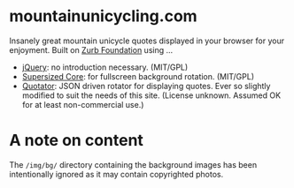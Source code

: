 # mountainunicycling.com

Insanely great mountain unicycle quotes displayed in your browser for your enjoyment. Built on [Zurb Foundation](http://foundation.zurb.com/) using ...

- [jQuery](http://jquery.com/): no introduction necessary. (MIT/GPL)
- [Supersized Core](http://buildinternet.com/project/supersized/): for fullscreen background rotation. (MIT/GPL)
- [Quotator](http://thejavascriptblog.com/the-quotator-the-json-driven-html-rotator/): JSON driven rotator for displaying quotes. Ever so slightly modified to suit the needs of this site. (License unknown. Assumed OK for at least non-commercial use.)


# A note on content

The `/img/bg/` directory containing the background images has been intentionally ignored as it may contain copyrighted photos.